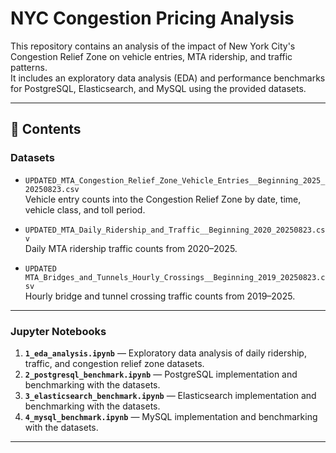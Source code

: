 # NYC Congestion Pricing Analysis

This repository contains an analysis of the impact of New York City's Congestion Relief Zone on vehicle entries, MTA ridership, and traffic patterns.  
It includes an exploratory data analysis (EDA) and performance benchmarks for PostgreSQL, Elasticsearch, and MySQL using the provided datasets.

---

## 📂 Contents

### **Datasets**
- `UPDATED_MTA_Congestion_Relief_Zone_Vehicle_Entries__Beginning_2025_20250823.csv`  
  Vehicle entry counts into the Congestion Relief Zone by date, time, vehicle class, and toll period.

- `UPDATED_MTA_Daily_Ridership_and_Traffic__Beginning_2020_20250823.csv`  
  Daily MTA ridership traffic counts from 2020–2025.

- `UPDATED MTA_Bridges_and_Tunnels_Hourly_Crossings__Beginning_2019_20250823.csv`  
  Hourly bridge and tunnel crossing traffic counts from 2019–2025.

---

### **Jupyter Notebooks**
1. **`1_eda_analysis.ipynb`** — Exploratory data analysis of daily ridership, traffic, and congestion relief zone datasets.
2. **`2_postgresql_benchmark.ipynb`** — PostgreSQL implementation and benchmarking with the datasets.
3. **`3_elasticsearch_benchmark.ipynb`** — Elasticsearch implementation and benchmarking with the datasets.
4. **`4_mysql_benchmark.ipynb`** — MySQL implementation and benchmarking with the datasets.

---
